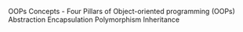 OOPs Concepts - Four Pillars of Object-oriented programming (OOPs)
                  Abstraction
                  Encapsulation
                  Polymorphism
                  Inheritance

